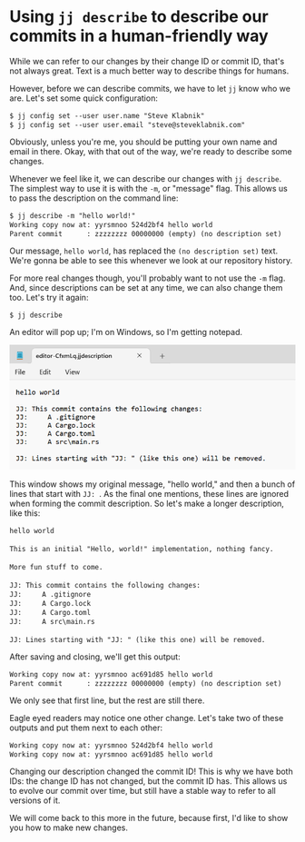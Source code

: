 # Using `jj describe` to describe our commits in a human-friendly way

While we can refer to our changes by their change ID or commit ID, that's not
always great. Text is a much better way to describe things for humans.

However, before we can describe commits, we have to let `jj` know who we are.
Let's set some quick configuration:

```console
$ jj config set --user user.name "Steve Klabnik"
$ jj config set --user user.email "steve@steveklabnik.com"
```

Obviously, unless you're me, you should be putting your own name and email in
there. Okay, with that out of the way, we're ready to describe some changes.

Whenever we feel like it, we can describe our changes with `jj describe`.
The simplest way to use it is with the `-m`, or "message" flag. This allows us
to pass the description on the command line:

```console
$ jj describe -m "hello world!"
Working copy now at: yyrsmnoo 524d2bf4 hello world
Parent commit      : zzzzzzzz 00000000 (empty) (no description set)
```

Our message, `hello world`, has replaced the `(no description set)` text. We're
gonna be able to see this whenever we look at our repository history.

For more real changes though, you'll probably want to not use the `-m` flag.
And, since descriptions can be set at any time, we can also change them too.
Let's try it again:

```console
$ jj describe
```

An editor will pop up; I'm on Windows, so I'm getting notepad.

![notepad](../images/describe.png)

This window shows my original message, "hello world," and then
a bunch of lines that start with `JJ: `. As the final one mentions,
these lines are ignored when forming the commit description. So let's
make a longer description, like this:

```text
hello world

This is an initial "Hello, world!" implementation, nothing fancy.

More fun stuff to come.

JJ: This commit contains the following changes:
JJ:     A .gitignore
JJ:     A Cargo.lock
JJ:     A Cargo.toml
JJ:     A src\main.rs

JJ: Lines starting with "JJ: " (like this one) will be removed.
```

After saving and closing, we'll get this output:

```console
Working copy now at: yyrsmnoo ac691d85 hello world
Parent commit      : zzzzzzzz 00000000 (empty) (no description set)
```

We only see that first line, but the rest are still there.

Eagle eyed readers may notice one other change. Let's take two of these outputs
and put them next to each other:

```text
Working copy now at: yyrsmnoo 524d2bf4 hello world
Working copy now at: yyrsmnoo ac691d85 hello world
```

Changing our description changed the commit ID! This is why we have both IDs:
the change ID has not changed, but the commit ID has. This allows us to evolve
our commit over time, but still have a stable way to refer to all versions of it.

We will come back to this more in the future, because first, I'd like to show
you how to make new changes.
